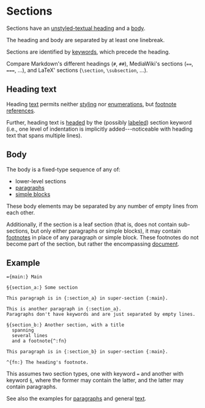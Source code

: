 # Sections

Sections have an [unstyled-textual heading](#heading-text) and a [body](#body).

The heading and body are separated by at least one linebreak.

Sections are identified by [keywords](general/identifier.md#input-identifiers),
which precede the heading.

Compare Markdown's different headings (`#`, `##`),
MediaWiki's sections (`==`, `===`, ...), and
LaTeX' sections (`\section`, `\subsection`, ...).


## Heading text

Heading [text](./text.md) permits neither [styling](./text.md#styling) nor
[enumerations](./enumeration.md), but
[footnote references](./text.md#footnote-references).

Further, heading text is [headed](./text.md#keyword-headed-text) by the
(possibly [labeled](./general/label.md)) section keyword
(i.e., one level of indentation is implicitly added---noticeable with heading
text that spans multiple lines).


## Body

The body is a fixed-type sequence of any of:

* lower-level sections
* [paragraphs](./paragraph.md)
* [simple blocks](./simple-block.md)

These body elements may be separated by any number of empty lines from each
other.

Additionally, if the section is a leaf section (that is, does not contain
sub-sections, but only either paragraphs or simple blocks), it may contain
[footnotes](./footnote.md) in place of any paragraph or simple block.
These footnotes do not become part of the section, but rather the encompassing
[document](./document.md).


## Example

```
={main:} Main

§{section_a:} Some section

This paragraph is in {:section_a} in super-section {:main}.

This is another paragraph in {:section_a}.
Paragraphs don't have keywords and are just separated by empty lines.

§{section_b:} Another section, with a title
  spanning
  several lines
  and a footnote{^:fn}

This paragraph is in {:section_b} in super-section {:main}.

^{fn:} The heading's footnote.
```

This assumes two section types, one with keyword `=` and another with keyword
`§`, where the former may contain the latter, and the latter may contain
paragraphs.

See also the examples for [paragraphs](./paragraph.md) and general
[text](./text.md).
